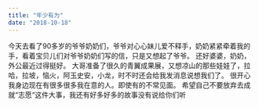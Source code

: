 ```yaml
---
title: "年少有为"
date: "2018-10-18"
---
```

今天去看了90多岁的爷爷奶奶们，爷爷对心心妹儿爱不释手，奶奶紧紧牵着我的手，看着宝贝儿们对爷爷奶奶们写的信，只是又想起了爷爷。
还好婆婆，奶奶，外公最近过得挺好。
大哥准备了很久的青翼成果展，又想凉山的那些娃娃了，拉哈，拉坡，恼火，阿玉史安，小龙，时不时还会给我发消息说想我们了。
很开心我身边现在有很多很多我在意的人。即使有的不常见面。
希望自己不要放弃去成就“志愿“这件大事，我还有好多好多的故事没有说给你们听





